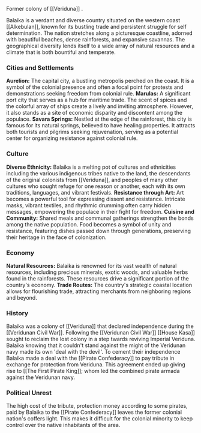 Former colony of [[Veriduna]] .

Balaika is a verdant and diverse country situated on the western coast [[Alkebulan]], known for its bustling trade and persistent struggle for self determination. The nation stretches along a picturesque coastline, adorned with beautiful beaches, dense rainforests, and expansive savannas. The geographical diversity lends itself to a wide array of natural resources and a climate that is both bountiful and temperate.

### Cities and Settlements
**Aurelion:** The capital city, a bustling metropolis perched on the coast. It is a symbol of the colonial presence and often a focal point for protests and demonstrations seeking freedom from colonial rule.
**Marulas:** A significant port city that serves as a hub for maritime trade. The scent of spices and the colorful array of ships create a lively and inviting atmosphere. However, it also stands as a site of economic disparity and discontent among the populace.
**Savara Springs:** Nestled at the edge of the rainforest, this city is famous for its natural springs, believed to have healing properties. It attracts both tourists and pilgrims seeking rejuvenation, serving as a potential center for organizing resistance against colonial rule.

### Culture
**Diverse Ethnicity:** Balaika is a melting pot of cultures and ethnicities including the various indigenous tribes native to the land, the descendants of the original colonists from [[Veriduna]], and peoples of many other cultures who sought refuge for one reason or another, each with its own traditions, languages, and vibrant festivals. 
**Resistance through Art:** Art becomes a powerful tool for expressing dissent and resistance. Intricate masks, vibrant textiles, and rhythmic drumming often carry hidden messages, empowering the populace in their fight for freedom.
**Cuisine and Community:** Shared meals and communal gatherings strengthen the bonds among the native population. Food becomes a symbol of unity and resistance, featuring dishes passed down through generations, preserving their heritage in the face of colonization.

### Economy
**Natural Resources:** Balaika is renowned for its vast wealth of natural resources, including precious minerals, exotic woods, and valuable herbs found in the rainforests. These resources drive a significant portion of the country's economy.
**Trade Routes:** The country's strategic coastal location allows for flourishing trade, attracting merchants from neighboring regions and beyond.

### History
Balaika was a colony of [[Veriduna]] that declared independence during the [[Veridunan Civil War]]. Following the [[Veridunan Civil War]] [[House Kasa]] sought to reclaim the lost colony in a step twards reviving Imperial Veriduna. Balaika knowing that it couldn't stand against the might of the Veridunan navy made its own 'deal with  the devil'.
To cement their independence Balaika made a deal with the [[Pirate Confederacy]] to pay tribute in exchange for protection from Veriduna. This agreement ended up giving rise to [[The First Pirate King]]; whom led the combined pirate armada against the Veridunan navy.

### Political Unrest
The high cost of the tribute, protection money according to some pirates, paid by Balaika to the [[Pirate Confederacy]] leaves the former colonial nation's coffers light. This makes it difficult for the colonial minority to keep control over the native inhabitants of the area.